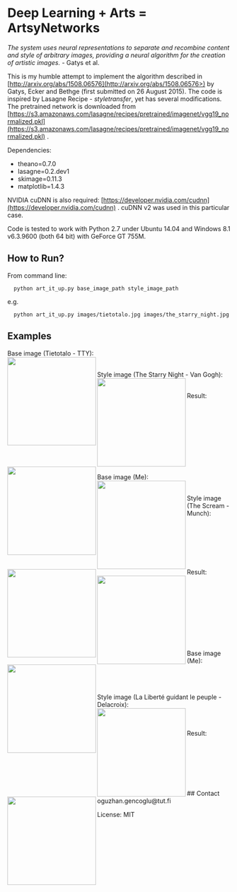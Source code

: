 Deep Learning + Arts = ArtsyNetworks
=======

*The system uses neural representations to separate
and recombine content and style of arbitrary images, providing a neural
algorithm for the creation of artistic images.* - Gatys et al.

This is my humble attempt to implement the algorithm described in [http://arxiv.org/abs/1508.06576](http://arxiv.org/abs/1508.06576>) by Gatys, Ecker and Bethge (first submitted on 26 August 2015). The code is inspired by Lasagne Recipe - *styletransfer*, yet has several modifications.
The pretrained network is downloaded from [https://s3.amazonaws.com/lasagne/recipes/pretrained/imagenet/vgg19_normalized.pkl](https://s3.amazonaws.com/lasagne/recipes/pretrained/imagenet/vgg19_normalized.pkl) .

Dependencies:

* theano=0.7.0
* lasagne=0.2.dev1
* skimage=0.11.3
* matplotlib=1.4.3

NVIDIA cuDNN is also required: [https://developer.nvidia.com/cudnn](https://developer.nvidia.com/cudnn) . cuDNN v2 was used in this particular case.

Code is tested to work with Python 2.7 under Ubuntu 14.04 and Windows 8.1 v6.3.9600 (both 64 bit) with GeForce GT 755M. 


How to Run?
------------

From command line:

```
  python art_it_up.py base_image_path style_image_path
```

e.g.

```
  python art_it_up.py images/tietotalo.jpg images/the_starry_night.jpg
```

Examples
--------

Base image (Tietotalo - TTY):
<br>
<a href="url"><img src="https://raw.githubusercontent.com/ogencoglu/ArtsyNetworks/master/images/tietotalo.JPG" align="left" width="200" ></a>
<br>


Style image (The Starry Night - Van Gogh):
<br>
<a href="url"><img src="https://raw.githubusercontent.com/ogencoglu/ArtsyNetworks/master/images/the_starry_night.jpg" align="left"  width="200" ></a>


<br>
Result:
<br>
<a href="url"><img src="https://raw.githubusercontent.com/ogencoglu/ArtsyNetworks/master/images/neural_painting.png" align="left"  width="200" ></a>

<br>
<br>
<br>
<br>
<br>
<br>
<br>
<br>
<br>

Base image (Me):
<br>
<a href="url"><img src="https://raw.githubusercontent.com/ogencoglu/ArtsyNetworks/master/images/sakalli_small.jpg" align="left" width="200" ></a>
<br>


Style image (The Scream - Munch):
<br>
<a href="url"><img src="https://raw.githubusercontent.com/ogencoglu/ArtsyNetworks/master/images/scream.jpg" align="left"  width="200" ></a>


<br>
<br>
<br>
<br>
<br>
<br>
Result:
<br>
<a href="url"><img src="https://raw.githubusercontent.com/ogencoglu/ArtsyNetworks/master/images/neural_painting_ouz.png" align="left"  width="200" ></a>

<br>
<br>
<br>
<br>
<br>
<br>
<br>
<br>
<br>

Base image (Me):
<br>
<a href="url"><img src="https://raw.githubusercontent.com/ogencoglu/ArtsyNetworks/master/images/sakalli_small.jpg" align="left" width="200" ></a>
<br>
<br>
<br>

Style image (La Liberté guidant le peuple - Delacroix):
<br>
<a href="url"><img src="https://raw.githubusercontent.com/ogencoglu/ArtsyNetworks/master/images/romanticism.jpg" align="left"  width="200" ></a>


<br>
<br>
Result:
<br>
<a href="url"><img src="https://raw.githubusercontent.com/ogencoglu/ArtsyNetworks/master/images/neural_painting_romanticism.png" align="left"  width="200" ></a>

<br>
<br>
<br>
<br>
<br>
<br>
<br>
## Contact
oguzhan.gencoglu@tut.fi

License: MIT
